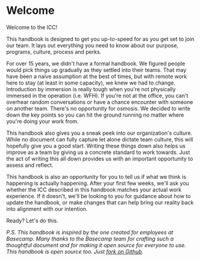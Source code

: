 # Welcome

Welcome to the ICC!

This handbook is designed to get you up-to-speed for as you get set to join our team. It lays out everything you need to know about our purpose, programs, culture, process and perks.

For over 15 years, we didn't have a formal handbook. We figured people would pick things up gradually as they settled into their teams. That may have been a naïve assumption at the best of times, but with remote work here to stay (at least in some capacity), we knew we had to change. Introduction by immersion is really tough when you're not physically immersed in the operation (i.e. WFH). If you're not at the office, you can't overhear random conversations or have a chance encounter with someone on another team. There's no opportunity for osmosis. We decided to write down the key points so you can hit the ground running no matter where you're doing your work from.

This handbook also gives you a sneak peek into our organization's culture. While no document can fully capture let alone dictate team culture, this will hopefully give you a good start. Writing these things down also helps us improve as a team by giving us a concrete standard to work towards. Just the act of writing this all down provides us with an important opportunity to assess and reflect.

This handbook is also an opportunity for you to tell us if what we think is happening is actually happening. After your first few weeks, we'll ask you whether the ICC described in this handbook matches your actual work experience. If it doesn't, we'll be looking to you for guidance about how to update the handbook, or make changes that can help bring our reality back into alignment with our intention.

Ready? Let's do this.

*P.S. This handbook is inspired by the one created for employees at Basecamp. Many thanks to the Basecamp team for crafting such a thoughtful document and for making it open source for everyone to use. This handbook is open source too. Just [fork on Github](https://github.com/icc-canoo/handbook).*

<cta-arrow target="why-icc.md" text="Why ICC"></cta-arrow>
